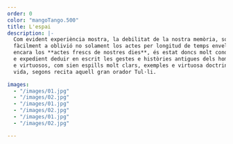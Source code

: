 ```yaml
---
order: 0
color: "mangoTango.500"
title: L'espai
description: |-
  Com evident experiència mostra, la debilitat de la nostra memòria, sotsmetent
  fàcilment a oblivió no solament los actes per longitud de temps envellits, mas
  encara los **actes frescs de nostres dies**, és estat doncs molt condecent, útil
  e expedient deduir en escrit les gestes e històries antigues dels homens forts
  e virtuosos, com sien espills molt clars, exemples e virtuosa doctrina de nostra
  vida, segons recita aquell gran orador Tul·li.

images:
  - "/images/01.jpg"
  - "/images/02.jpg"
  - "/images/01.jpg"
  - "/images/02.jpg"
  - "/images/01.jpg"
  - "/images/02.jpg"

---
```

